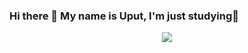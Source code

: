 ### Hi there 👋 My name is Uput, I'm just studying🙂

<p align="center">
  <img src="https://telegra.ph/file/0ad4340e83e612e14352b.jpg">
<!--
**iamuput/iamuput** is a ✨ _special_ ✨ repository because its `README.md` (this file) appears on your GitHub profile.
